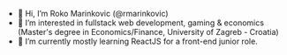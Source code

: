 - 👋 Hi, I’m Roko Marinkovic (@rmarinkovic)
- 👀 I’m interested in fullstack web development, gaming & economics (Master's degree in Economics/Finance, University of Zagreb - Croatia)
- 🌱 I’m currently mostly learning ReactJS for a front-end junior role.

<!---
rmarinkovic/rmarinkovic is a ✨ special ✨ repository because its `README.md` (this file) appears on your GitHub profile.
You can click the Preview link to take a look at your changes.
- 💞️ I’m looking to collaborate on ...
- 📫 How to reach me ...

--->
